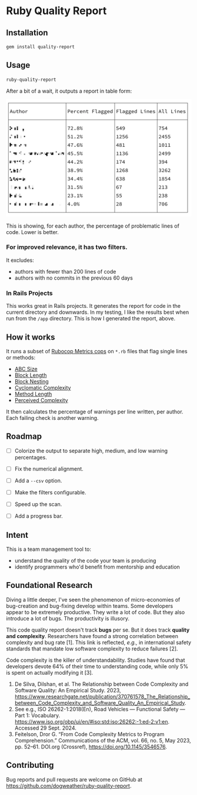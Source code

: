 # Ruby Quality Report

## Installation

```sh
gem install quality-report
```

## Usage

```sh
ruby-quality-report
```

After a bit of a wait, it outputs a report in table form:

![Screenshot](screenshot-1@2x.webp)

This is showing, for each author, the percentage of problematic lines of code. Lower is better.


### For improved relevance, it has two filters.

It excludes:

- authors with fewer than 200 lines of code
- authors with no commits in the previous 60 days


### In Rails Projects

This works great in Rails projects. It generates the report for code in the current directory and downwards. In my testing,
I like the results best when run from the `/app` directory. This is how I generated the report, above.


## How it works

It runs a subset of [Rubocop Metrics cops](https://docs.rubocop.org/rubocop/cops_metrics.html) on `*.rb` files that flag single lines or methods:

- [ABC Size](https://docs.rubocop.org/rubocop/cops_metrics.html#metricsabcsize)
- [Block Length](https://docs.rubocop.org/rubocop/cops_metrics.html#metricsblocklength)
- [Block Nesting](https://docs.rubocop.org/rubocop/cops_metrics.html#metricsblocknesting)
- [Cyclomatic Complexity](https://docs.rubocop.org/rubocop/cops_metrics.html#metricscyclomaticcomplexity)
- [Method Length](https://docs.rubocop.org/rubocop/cops_metrics.html#metricsmethodlength)
- [Perceived Complexity](https://docs.rubocop.org/rubocop/cops_metrics.html#metricsperceivedcomplexity)

It then calculates the percentage of warnings per line written, per author. Each failing check is another warning.


## Roadmap

- [ ] Colorize the output to separate high, medium, and low warning percentages.
- [ ] Fix the numerical alignment.
- [ ] Add a `--csv` option.
- [ ] Make the filters configurable.
- [ ] Speed up the scan.
- [ ] Add a progress bar.


## Intent

This is a team management tool to:

- understand the quality of the code your team is producing
- identify programmers who'd benefit from mentorship and education

## Foundational Research

Diving a little deeper, I've seen the phenomenon of micro-economies of bug-creation and bug-fixing develop within teams. Some developers appear to be extremely productive. They write a lot of code. But they also introduce a lot of bugs. The productivity is illusory.

This code quality report doesn't track **bugs** per se. But it does track **quality and complexity**. Researchers have found a strong correlation between complexity and bug rate [1]. This link is reflected, _e.g.,_ in international safety standards that mandate low software complexity to reduce failures [2].

Code complexity is the killer of understandability. Studies have found that developers devote 64% of their time to understanding code, while only 5% is spent on actually modifying it [3].

1. De Silva, Dilshan, et al. The Relationship between Code Complexity and Software Quality: An Empirical Study. 2023, https://www.researchgate.net/publication/370761578_The_Relationship_between_Code_Complexity_and_Software_Quality_An_Empirical_Study.
2.  See e.g., ISO 26262-1:2018(En), Road Vehicles — Functional Safety — Part 1: Vocabulary. https://www.iso.org/obp/ui/en/#iso:std:iso:26262:-1:ed-2:v1:en. Accessed 29 Sept. 2024.
3.  Feitelson, Dror G. “From Code Complexity Metrics to Program Comprehension.” Communications of the ACM, vol. 66, no. 5, May 2023, pp. 52–61. DOI.org (Crossref), https://doi.org/10.1145/3546576.

## Contributing

Bug reports and pull requests are welcome on GitHub at https://github.com/dogweather/ruby-quality-report.
